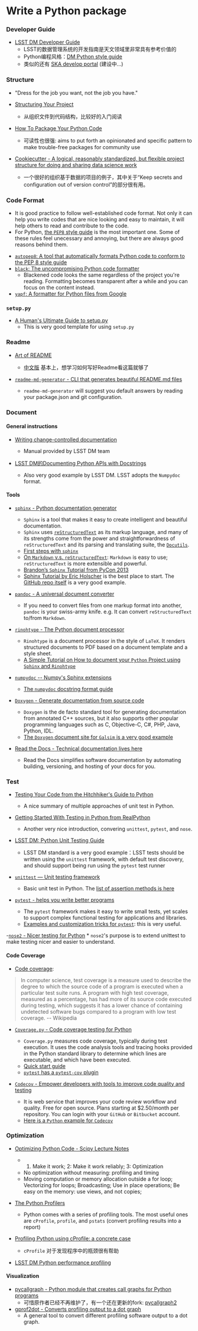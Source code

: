 # Write a Python package

### Developer Guide

- [LSST DM Developer Guide](https://developer.lsst.io)
	* LSST的数据管理系统的开发指南是天文领域里非常具有参考价值的
	* Python编程风格：[DM Python style guide](https://developer.lsst.io/python/style.html)
	* 类似的还有 [SKA develop portal](https://developerskatelescopeorg.readthedocs.io/en/latest/) (建设中...)

### Structure

- "Dress for the job you want, not the job you have."

- [Structuring Your Project](https://docs.python-guide.org/writing/structure/)
	* 从组织文件到代码结构，比较好的入门阅读
- [How To Package Your Python Code](https://python-packaging.readthedocs.io/en/latest/index.html)
	* 可读性也很强: aims to put forth an opinionated and specific pattern to make trouble-free packages for community use
- [Cookiecutter - A logical, reasonably standardized, but flexible project structure for doing and sharing data science work](https://drivendata.github.io/cookiecutter-data-science/)
	* 一个很好的组织基于数据的项目的例子，其中关于“Keep secrets and configuration out of version control”的部分很有用。

### Code Format

* It is good practice to follow well-established code format. Not only it can help you write codes that are nice looking and easy to maintain, it will help others to read and contribute to the code.
* For Python, [the `PEP8` style guide](https://www.python.org/dev/peps/pep-0008/) is the most important one. Some of these rules feel unecessary and annoying, but there are always good reasons behind them.
- [`autopep8`: A tool that automatically formats Python code to conform to the PEP 8 style guide](https://github.com/hhatto/autopep8)
- [`black`: The uncompromising Python code formatter](https://github.com/python/black)
	* Blackened code looks the same regardless of the project you're reading. Formatting becomes transparent after a while and you can focus on the content instead.
- [`yapf`: A formatter for Python files from Google](https://github.com/google/yapf)

### `setup.py`

- [A Human's Ultimate Guide to setup.py](https://github.com/kennethreitz/setup.py)
    - This is very good template for using `setup.py`

### Readme

- [Art of README](https://github.com/noffle/art-of-readme)
	- [中文版](https://github.com/noffle/art-of-readme/blob/master/README-zh.md) 基本上，想学习如何写好Readme看这篇就够了

- [`readme-md-generator` - CLI that generates beautiful README.md files](https://github.com/kefranabg/readme-md-generator)
	- `readme-md-generator` will suggest you default answers by reading your package.json and git configuration.

### Document

#### General instructions

- [Writing change-controlled documentation](https://developer.lsst.io/project-docs/change-controlled-docs.html)
	* Manual provided by LSST DM team

- [LSST DM的Documenting Python APIs with Docstrings](https://developer.lsst.io/python/numpydoc.html#py-docstring-short-summary)
	* Also very good example by LSST DM. LSST adopts the `Numpydoc` format.

#### Tools

- [`sphinx` - Python documentation generator](https://www.sphinx-doc.org/en/1.5/index.html)
	* `Sphinx` is a tool that makes it easy to create intelligent and beautiful documentation.
	* `Sphinx` uses [`reStructuredText`](http://docutils.sourceforge.net/rst.html) as its markup language, and many of its strengths come from the power and straightforwardness of `reStructuredText` and its parsing and translating suite, the [`Docutils`](http://docutils.sourceforge.net/).
	* [First steps with `sphinx`](https://www.sphinx-doc.org/en/1.5/tutorial.html)
	* [On `Markdown` v.s. `reStructuredText`](https://gist.github.com/dupuy/1855764): `Markdown` is easy to use; `reStructuredText` is more extensible and powerful.
	* [Brandon’s `Sphinx` Tutorial from PyCon 2013](https://buildmedia.readthedocs.org/media/pdf/brandons-sphinx-tutorial/latest/brandons-sphinx-tutorial.pdf)
	* [Sphinx Tutorial by Eric Holscher](https://sphinx-tutorial.readthedocs.io/start/) is the best place to start. The [GitHub repo itself](https://github.com/ericholscher/sphinx-tutorial) is a very good example.

- [`pandoc` - A universal document converter](https://pandoc.org/)
	* If you need to convert files from one markup format into another, `pandoc` is your swiss-army knife. e.g. It can convert `reStructuredText` to/from `Markdown`.

- [`rinohtype` - The Python document processor](https://github.com/brechtm/rinohtype)
	* `Rinohtype` is a document processor in the style of `LaTeX`. It renders structured documents to PDF based on a document template and a style sheet.
	* [A Simple Tutorial on How to document your `Python` Project using `Sphinx` and `Rinohtype`](https://medium.com/@richdayandnight/a-simple-tutorial-on-how-to-document-your-python-project-using-sphinx-and-rinohtype-177c22a15b5b)

- [`numpydoc` -- Numpy's Sphinx extensions](https://github.com/numpy/numpydoc)
	* [The `numpydoc` docstring format guide](https://numpydoc.readthedocs.io/en/latest/format.html)

- [`Doxygen` - Generate documentation from source code](http://www.doxygen.nl/)
	* `Doxygen` is the de facto standard tool for generating documentation from annotated C++ sources, but it also supports other popular programming languages such as C, Objective-C, C#, PHP, Java, Python, IDL.
	* [The `Doxygen` document site for `Galsim` is a very good example](http://galsim-developers.github.io/GalSim/index.html)

- [Read the Docs - Technical documentation lives here](https://readthedocs.org/)
	* Read the Docs simplifies software documentation by automating building, versioning, and hosting of your docs for you.

### Test

- [Testing Your Code from the Hitchhiker's Guide to Python](https://docs.python-guide.org/writing/tests/)
	* A nice summary of multiple approaches of unit test in Python.
- [Getting Started With Testing in Python from RealPython](https://realpython.com/python-testing/)
	* Another very nice introduction, convering `unittest`, `pytest`, and `nose`.

- [LSST DM: Python Unit Testing Guide](https://developer.lsst.io/python/testing.html)
	* LSST DM standard is a very good example：LSST tests should be written using the `unittest` framework, with default test discovery, and should support being run using the `pytest` test runner

- [`unittest` — Unit testing framework](https://docs.python.org/3/library/unittest.html)
	* Basic unit test in Python. The [list of assertion methods is here](https://docs.python.org/3/library/unittest.html#assert-methods)

- [`pytest` - helps you write better programs](https://docs.pytest.org/en/latest/)
	* The `pytest` framework makes it easy to write small tests, yet scales to support complex functional testing for applications and libraries.
	* [Examples and customization tricks for `pytest`](https://docs.pytest.org/en/latest/example/): this is very useful.

-[`nose2` - Nicer testing for Python](https://github.com/nose-devs/nose2)
	* `nose2`'s purpose is to extend unittest to make testing nicer and easier to understand. 

#### Code Coverage

- [Code coverage](https://en.wikipedia.org/wiki/Code_coverage): 

> In computer science, test coverage is a measure used to describe the degree to which the source code of a program is executed when a particular test suite runs. A program with high test coverage, measured as a percentage, has had more of its source code executed during testing, which suggests it has a lower chance of containing undetected software bugs compared to a program with low test coverage.  -- Wikipedia

- [`Coverage.py` - Code coverage testing for Python](https://github.com/nedbat/coveragepy)
	* `Coverage.py` measures code coverage, typically during test execution. It uses the code analysis tools and tracing hooks provided in the Python standard library to determine which lines are executable, and which have been executed.
	* [Quick start guide](https://coverage.readthedocs.io/en/v4.5.x/#quick-start)
	* [`pytest` has a `pytest-cov` plugin](https://pytest-cov.readthedocs.io/en/latest/)

- [`Codecov` - Empower developers with tools to improve code quality and testing](https://github.com/codecov)
	* It is web service that improves your code review workflow and quality. Free for open source. Plans starting at $2.50/month per repository. You can login with your `GitHub` or `Bitbucket` account.	
	* [Here is a `Python` example for `Codecov`](https://github.com/codecov/example-python)

### Optimization

- [Optimizing Python Code - Scipy Lecture Notes](http://www.scipy-lectures.org/advanced/optimizing/)
	* 1. Make it work; 2: Make it work reliably; 3: Optimization
	* No optimization without measuring: profiling and timing
	* Moving computation or memory allocation outside a for loop; Vectorizing for loops; Broadcasting;
	  Use in place operations; Be easy on the memory: use views, and not copies;

- [The Python Profilers](https://docs.python.org/3/library/profile.html)
	* Python comes with a series of profiling tools. The most useful ones are `cProfile`, `profile`, and `pstats` (convert profiling results into a report)

- [Profiling Python using cProfile: a concrete case](https://julien.danjou.info/guide-to-python-profiling-cprofile-concrete-case-carbonara/)
	* `cProfile` 对于发现程序中的瓶颈很有帮助

- [LSST DM Python performance profiling](https://developer.lsst.io/python/profiling.html)

#### Visualization

- [pycallgraph - Python module that creates call graphs for Python programs](https://github.com/gak/pycallgraph)
	* 可惜原作者已经不再维护了，有一个还在更新的fork: [pycallgraph2](https://github.com/daneads/pycallgraph2)
- [gprof2dot - Converts profiling output to a dot graph](https://github.com/jrfonseca/gprof2dot)
	* A general tool to convert different profiling software output to a dot graph.

